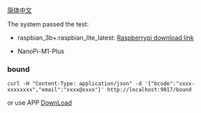 
[简体中文](README_zh.md)

The system passed the test:
- raspbian_3b+:raspbian_lite_latest: [Raspberrypi download link](https://downloads.raspberrypi.org/raspbian_lite_latest)


- NanoPi-M1-Plus

### bound

```
curl -H "Content-Type: application/json" -d '{"bcode":"xxxx-xxxxxxxx","email":"xxxx@xxxx"}' http://localhost:9017/bound
```
or use APP
[DownLoad](https://console.bonuscloud.io/download)
